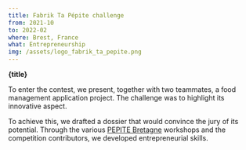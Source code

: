 ```yaml
---
title: Fabrik Ta Pépite challenge
from: 2021-10
to: 2022-02
where: Brest, France
what: Entrepreneurship
img: /assets/logo_fabrik_ta_pepite.png
---
```


**{title}**

To enter the contest, we present, together with two teammates, a food management application project. The challenge was to highlight its innovative aspect.

To achieve this, we drafted a dossier that would convince the jury of its potential. Through the various [PEPITE Bretagne](https://www.pepitebretagne.fr/) workshops and the competition contributors, we developed entrepreneurial skills.
